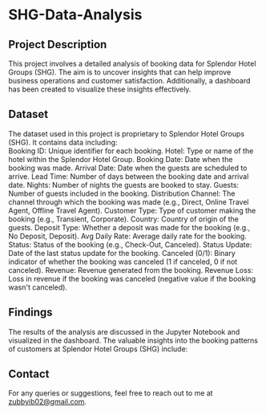 # SHG-Data-Analysis

## Project Description

This project involves a detailed analysis of booking data for Splendor Hotel Groups (SHG). The aim is to uncover insights that can help improve business operations and customer satisfaction. Additionally, a dashboard has been created to visualize these insights effectively.

## Dataset

The dataset used in this project is proprietary to Splendor Hotel Groups (SHG).  It contains data including:  
    Booking ID: Unique identifier for each booking.
    Hotel: Type or name of the hotel within the Splendor Hotel Group.
    Booking Date: Date when the booking was made.
    Arrival Date: Date when the guests are scheduled to arrive.
    Lead Time: Number of days between the booking date and arrival date.
    Nights: Number of nights the guests are booked to stay.
    Guests: Number of guests included in the booking.
    Distribution Channel: The channel through which the booking was made (e.g., Direct, Online Travel Agent, Offline Travel Agent).
    Customer Type: Type of customer making the booking (e.g., Transient, Corporate).
    Country: Country of origin of the guests.
    Deposit Type: Whether a deposit was made for the booking (e.g., No Deposit, Deposit).
    Avg Daily Rate: Average daily rate for the booking.
    Status: Status of the booking (e.g., Check-Out, Canceled).
    Status Update: Date of the last status update for the booking.
    Canceled (0/1): Binary indicator of whether the booking was canceled (1 if canceled, 0 if not canceled).
    Revenue: Revenue generated from the booking.
    Revenue Loss: Loss in revenue if the booking was canceled (negative value if the booking wasn't canceled).

## Findings

The results of the analysis are discussed in the Jupyter Notebook and visualized in the dashboard. The valuable insights into the booking patterns of customers at Splendor Hotel Groups (SHG) include:



## Contact

For any queries or suggestions, feel free to reach out to me at zubbyib02@gmail.com.
